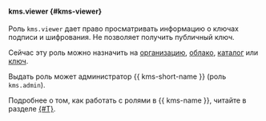 #### kms.viewer {#kms-viewer}

Роль `kms.viewer` дает право просматривать информацию о ключах подписи и шифрования. Не позволяет получить публичный ключ.

Сейчас эту роль можно назначить на [организацию](../organization/), [облако](../resource-manager/concepts/resources-hierarchy.md#cloud), [каталог](../resource-manager/concepts/resources-hierarchy.md#folder) или [ключ](../kms/concepts/key).

Выдать роль может администратор {{ kms-short-name }} (роль `kms.admin`).

Подробнее о том, как работать с ролями в {{ kms-name }}, читайте в разделе [{#T}](../kms/security/index.md).